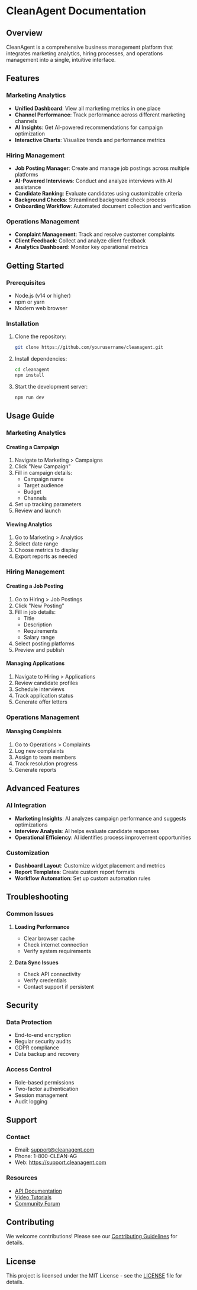 # CleanAgent Documentation

## Overview
CleanAgent is a comprehensive business management platform that integrates marketing analytics, hiring processes, and operations management into a single, intuitive interface.

## Features

### Marketing Analytics
- **Unified Dashboard**: View all marketing metrics in one place
- **Channel Performance**: Track performance across different marketing channels
- **AI Insights**: Get AI-powered recommendations for campaign optimization
- **Interactive Charts**: Visualize trends and performance metrics

### Hiring Management
- **Job Posting Manager**: Create and manage job postings across multiple platforms
- **AI-Powered Interviews**: Conduct and analyze interviews with AI assistance
- **Candidate Ranking**: Evaluate candidates using customizable criteria
- **Background Checks**: Streamlined background check process
- **Onboarding Workflow**: Automated document collection and verification

### Operations Management
- **Complaint Management**: Track and resolve customer complaints
- **Client Feedback**: Collect and analyze client feedback
- **Analytics Dashboard**: Monitor key operational metrics

## Getting Started

### Prerequisites
- Node.js (v14 or higher)
- npm or yarn
- Modern web browser

### Installation
1. Clone the repository:
   ```bash
   git clone https://github.com/yourusername/cleanagent.git
   ```

2. Install dependencies:
   ```bash
   cd cleanagent
   npm install
   ```

3. Start the development server:
   ```bash
   npm run dev
   ```

## Usage Guide

### Marketing Analytics

#### Creating a Campaign
1. Navigate to Marketing > Campaigns
2. Click "New Campaign"
3. Fill in campaign details:
   - Campaign name
   - Target audience
   - Budget
   - Channels
4. Set up tracking parameters
5. Review and launch

#### Viewing Analytics
1. Go to Marketing > Analytics
2. Select date range
3. Choose metrics to display
4. Export reports as needed

### Hiring Management

#### Creating a Job Posting
1. Go to Hiring > Job Postings
2. Click "New Posting"
3. Fill in job details:
   - Title
   - Description
   - Requirements
   - Salary range
4. Select posting platforms
5. Preview and publish

#### Managing Applications
1. Navigate to Hiring > Applications
2. Review candidate profiles
3. Schedule interviews
4. Track application status
5. Generate offer letters

### Operations Management

#### Managing Complaints
1. Go to Operations > Complaints
2. Log new complaints
3. Assign to team members
4. Track resolution progress
5. Generate reports

## Advanced Features

### AI Integration
- **Marketing Insights**: AI analyzes campaign performance and suggests optimizations
- **Interview Analysis**: AI helps evaluate candidate responses
- **Operational Efficiency**: AI identifies process improvement opportunities

### Customization
- **Dashboard Layout**: Customize widget placement and metrics
- **Report Templates**: Create custom report formats
- **Workflow Automation**: Set up custom automation rules

## Troubleshooting

### Common Issues
1. **Loading Performance**
   - Clear browser cache
   - Check internet connection
   - Verify system requirements

2. **Data Sync Issues**
   - Check API connectivity
   - Verify credentials
   - Contact support if persistent

## Security

### Data Protection
- End-to-end encryption
- Regular security audits
- GDPR compliance
- Data backup and recovery

### Access Control
- Role-based permissions
- Two-factor authentication
- Session management
- Audit logging

## Support

### Contact
- Email: support@cleanagent.com
- Phone: 1-800-CLEAN-AG
- Web: https://support.cleanagent.com

### Resources
- [API Documentation](https://api.cleanagent.com/docs)
- [Video Tutorials](https://learn.cleanagent.com)
- [Community Forum](https://community.cleanagent.com)

## Contributing
We welcome contributions! Please see our [Contributing Guidelines](CONTRIBUTING.md) for details.

## License
This project is licensed under the MIT License - see the [LICENSE](LICENSE) file for details. 